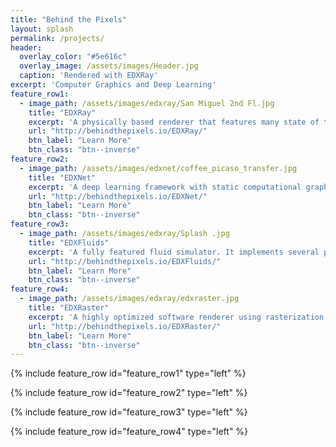 ```yaml
---
title: "Behind the Pixels"
layout: splash
permalink: /projects/
header:
  overlay_color: "#5e616c"
  overlay_image: /assets/images/Header.jpg
  caption: 'Rendered with EDXRay'
excerpt: 'Computer Graphics and Deep Learning'
feature_row1:
  - image_path: /assets/images/edxray/San Miguel 2nd Fl.jpg
    title: "EDXRay"
    excerpt: 'A physically based renderer that features many state of the art algorithms in light transport simulation published in recent years.'
    url: "http://behindthepixels.io/EDXRay/"
    btn_label: "Learn More"
    btn_class: "btn--inverse"
feature_row2:
  - image_path: /assets/images/edxnet/coffee_picaso_transfer.jpg
    title: "EDXNet"
    excerpt: 'A deep learning framework with static computational graph and auto-diff written in C++. It can be used for a number of interesting tasks such as image recognition and style transfer.'
    url: "http://behindthepixels.io/EDXNet/"
    btn_label: "Learn More"
    btn_class: "btn--inverse"
feature_row3:
  - image_path: /assets/images/edxray/Splash .jpg
    title: "EDXFluids"
    excerpt: 'A fully featured fluid simulator. It implements several popular simulation algorithms like PIC/FLIP. Both liquid and smoke are supported.'
    url: "http://behindthepixels.io/EDXFluids/"
    btn_label: "Learn More"
    btn_class: "btn--inverse"
feature_row4:
  - image_path: /assets/images/edxray/edxraster.jpg
    title: "EDXRaster"
    excerpt: 'A highly optimized software renderer using rasterization. All the common stages in modern graphics pipeline are implemented with C++ and SSE.'
    url: "http://behindthepixels.io/EDXRaster/"
    btn_label: "Learn More"
    btn_class: "btn--inverse"
---
```


{% include feature_row id="feature_row1" type="left" %}

{% include feature_row id="feature_row2" type="left" %}

{% include feature_row id="feature_row3" type="left" %}

{% include feature_row id="feature_row4" type="left" %}